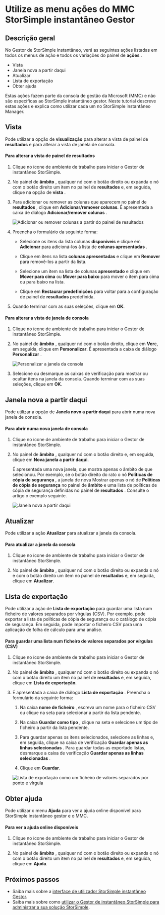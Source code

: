 <properties 
   pageTitle="Menu ações do MMC do Gestor de instantâneo StorSimple | Microsoft Azure"
   description="Descreve como utilizar as ações de menu da consola de gestão da Microsoft (MMC) padrão no StorSimple instantâneo Manager."
   services="storsimple"
   documentationCenter="NA"
   authors="SharS"
   manager="carmonm"
   editor="" />
<tags 
   ms.service="storsimple"
   ms.devlang="NA"
   ms.topic="article"
   ms.tgt_pltfrm="NA"
   ms.workload="TBD"
   ms.date="04/25/2016"
   ms.author="v-sharos" />

# <a name="use-the-mmc-menu-actions-in-storsimple-snapshot-manager"></a>Utilize as menu ações do MMC StorSimple instantâneo Gestor

## <a name="overview"></a>Descrição geral

No Gestor de StorSimple instantâneo, verá as seguintes ações listadas em todos os menus de ação e todos os variações do painel de **ações** . 

- Vista
- Janela nova a partir daqui 
- Atualizar 
- Lista de exportação 
- Obter ajuda 

Estas ações fazem parte da consola de gestão da Microsoft (MMC) e não são específicas ao StorSimple instantâneo gestor. Neste tutorial descreve estas ações e explica como utilizar cada um no StorSimple instantâneo Manager.

## <a name="view"></a>Vista

Pode utilizar a opção de **visualização** para alterar a vista de painel de **resultados** e para alterar a vista de janela de consola. 

#### <a name="to-change-the-results-pane-view"></a>Para alterar a vista de painel de resultados

1. Clique no ícone de ambiente de trabalho para iniciar o Gestor de instantâneo StorSimple.

2. No painel de **âmbito** , qualquer nó com o botão direito ou expanda o nó com o botão direito um item no painel de **resultados** e, em seguida, clique na opção de **vista** . 

3. Para adicionar ou remover as colunas que aparecem no painel de **resultados** , clique em **Adicionar/remover colunas**. É apresentada a caixa de diálogo **Adicionar/remover colunas** .

    ![Adicionar ou remover colunas a partir do painel de resultados](./media/storsimple-snapshot-manager-mmc-menu/HCS_SSM_Add_remove_columns.png) 

4. Preencha o formulário da seguinte forma:

    - Selecione os itens da lista colunas **disponíveis** e clique em **Adicionar** para adicioná-los à lista de **colunas apresentadas** . 

    - Clique em itens na lista **colunas apresentadas** e clique em **Remover** para removê-los a partir da lista. 

    - Selecione um item na lista de colunas **apresentado** e clique em **Mover para cima** ou **Mover para baixo** para mover o item para cima ou para baixo na lista. 

    - Clique em **Restaurar predefinições** para voltar para a configuração de painel de **resultados** predefinida. 

5. Quando terminar com as suas seleções, clique em **OK**. 

#### <a name="to-change-the-console-window-view"></a>Para alterar a vista de janela de consola

1. Clique no ícone de ambiente de trabalho para iniciar o Gestor de instantâneo StorSimple.

2. No painel de **âmbito** , qualquer nó com o botão direito, clique em **Ver**e, em seguida, clique em **Personalizar**. É apresentada a caixa de diálogo **Personalizar** .

    ![Personalizar a janela da consola](./media/storsimple-snapshot-manager-mmc-menu/HCS_SSM_Customize.png) 

3. Selecione ou desmarque as caixas de verificação para mostrar ou ocultar itens na janela da consola. Quando terminar com as suas seleções, clique em **OK**.

## <a name="new-window-from-here"></a>Janela nova a partir daqui

Pode utilizar a opção de **Janela novo a partir daqui** para abrir numa nova janela de consola.

#### <a name="to-open-a-new-console-window"></a>Para abrir numa nova janela de consola

1. Clique no ícone de ambiente de trabalho para iniciar o Gestor de instantâneo StorSimple.

2. No painel de **âmbito** , qualquer nó com o botão direito e, em seguida, clique em **Nova janela a partir daqui**. 

    É apresentada uma nova janela, que mostra apenas o âmbito de que selecionou. Por exemplo, se o botão direito do rato o nó **Políticas de cópia de segurança** , a janela de nova Mostrar apenas o nó de **Políticas de cópia de segurança** no painel de **âmbito** e uma lista de políticas de cópia de segurança definidas no painel de **resultados** . Consulte o artigo o exemplo seguinte.

    ![Janela nova a partir daqui](./media/storsimple-snapshot-manager-mmc-menu/HCS_SSM_NewWindow.png) 
 
## <a name="refresh"></a>Atualizar

Pode utilizar a ação **Atualizar** para atualizar a janela da consola.

#### <a name="to-update-the-console-window"></a>Para atualizar a janela da consola

1. Clique no ícone de ambiente de trabalho para iniciar o Gestor de instantâneo StorSimple.

2. No painel de **âmbito** , qualquer nó com o botão direito ou expanda o nó e com o botão direito um item no painel de **resultados** e, em seguida, clique em **Atualizar**. 

## <a name="export-list"></a>Lista de exportação

Pode utilizar a ação de **Lista de exportação** para guardar uma lista num ficheiro de valores separados por vírgulas (CSV). Por exemplo, pode exportar a lista de políticas de cópia de segurança ou o catálogo de cópia de segurança. Em seguida, pode importar o ficheiro CSV para uma aplicação de folha de cálculo para uma análise.

#### <a name="to-save-a-list-in-a-comma-separated-value-csv-file"></a>Para guardar uma lista num ficheiro de valores separados por vírgulas (CSV)

1. Clique no ícone de ambiente de trabalho para iniciar o Gestor de instantâneo StorSimple. 

2. No painel de **âmbito** , qualquer nó com o botão direito ou expanda o nó com o botão direito um item no painel de **resultados** e, em seguida, clique em **Lista de exportação**. 

3. É apresentada a caixa de diálogo **Lista de exportação** . Preencha o formulário da seguinte forma: 

    1. Na caixa **nome de ficheiro** , escreva um nome para o ficheiro CSV ou clique na seta para selecionar a partir da lista pendente.

    2. Na caixa **Guardar como tipo** , clique na seta e selecione um tipo de ficheiro a partir da lista pendente.

    3. Para guardar apenas os itens selecionados, selecione as linhas e, em seguida, clique na caixa de verificação **Guardar apenas as linhas selecionadas** . Para guardar todas as exportado listas, desmarque a caixa de verificação **Guardar apenas as linhas selecionadas** .

    4. Clique em **Guardar**.

    ![Lista de exportação como um ficheiro de valores separados por ponto e vírgula](./media/storsimple-snapshot-manager-mmc-menu/HCS_SSM_Export_List.png) 
 
## <a name="help"></a>Obter ajuda

Pode utilizar o menu **Ajuda** para ver a ajuda online disponível para StorSimple instantâneo gestor e o MMC.

#### <a name="to-view-available-online-help"></a>Para ver a ajuda online disponíveis

1. Clique no ícone de ambiente de trabalho para iniciar o Gestor de instantâneo StorSimple.

2. No painel de **âmbito** , qualquer nó com o botão direito ou expanda o nó com o botão direito um item no painel de **resultados** e, em seguida, clique em **Ajuda**. 

## <a name="next-steps"></a>Próximos passos

- Saiba mais sobre a [interface de utilizador StorSimple instantâneo Gestor](storsimple-use-snapshot-manager.md).
- Saiba mais sobre como [utilizar o Gestor de instantâneo StorSimple para administrar a sua solução StorSimple](storsimple-snapshot-manager-admin.md).
